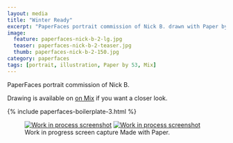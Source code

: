 ```yaml
---
layout: media
title: "Winter Ready"
excerpt: "PaperFaces portrait commission of Nick B. drawn with Paper by 53 on an iPad."
image: 
  feature: paperfaces-nick-b-2-lg.jpg
  teaser: paperfaces-nick-b-2-teaser.jpg
  thumb: paperfaces-nick-b-2-150.jpg
category: paperfaces
tags: [portrait, illustration, Paper by 53, Mix]
---
```


PaperFaces portrait commission of Nick B. 

Drawing is available on [on Mix](https://mix.fiftythree.com/11098-Michael-Rose/585896) if you want a closer look.

{% include paperfaces-boilerplate-3.html %}

<figure class="half">
  <a href="{{ site.url }}/images/paperfaces-nick-b-2-process-1-lg.jpg"><img src="{{ site.url }}/images/paperfaces-nick-b-2-process-1-600.jpg" alt="Work in process screenshot"></a>
  <a href="{{ site.url }}/images/paperfaces-nick-b-2-process-2-lg.jpg"><img src="{{ site.url }}/images/paperfaces-nick-b-2-process-2-600.jpg" alt="Work in process screenshot"></a>
  <figcaption>Work in progress screen capture Made with Paper.</figcaption>
</figure>